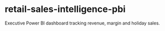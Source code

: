 # retail-sales-intelligence-pbi
Executive Power BI dashboard tracking revenue, margin and holiday sales.
